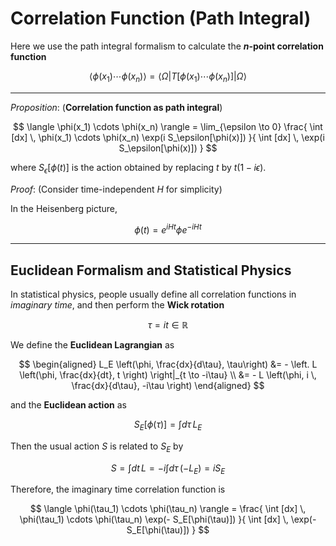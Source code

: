 # Correlation Function (Path Integral)

Here we use the path integral formalism to calculate the **$n$-point correlation function**

$$
\langle \phi(x_1) \cdots \phi(x_n) \rangle
= \langle \Omega| T [\phi(x_1) \cdots \phi(x_n)] |\Omega \rangle
$$

----

*Proposition*: (**Correlation function as path integral**)

$$
\langle \phi(x_1) \cdots \phi(x_n) \rangle
= \lim_{\epsilon \to 0} \frac{
    \int [dx] \, \phi(x_1) \cdots \phi(x_n)
    \exp(i S_\epsilon[\phi(x)])
}{
    \int [dx] \, \exp(i S_\epsilon[\phi(x)])
}
$$

where $S_\epsilon[\phi(t)]$ is the action obtained by replacing $t$ by $t(1-i\epsilon)$.

*Proof*: (Consider time-independent $H$ for simplicity)

In the Heisenberg picture, 

$$
\phi(t) = e^{iHt} \phi e^{-iHt}
$$

----

## Euclidean Formalism and Statistical Physics

In statistical physics, people usually define all correlation functions in *imaginary time*, and then perform the **Wick rotation**

$$
\tau = it \in \mathbb{R}
$$

We define the **Euclidean Lagrangian** as

$$
\begin{aligned}
    L_E \left(\phi, \frac{dx}{d\tau}, \tau\right)
    &= - \left.
    L \left(\phi, \frac{dx}{dt}, t \right)
    \right|_{t \to -i\tau}
    \\
    &= - L \left(\phi, i \, \frac{dx}{d\tau}, -i\tau \right)
\end{aligned}
$$

and the **Euclidean action** as

$$
S_E[\phi(\tau)] = \int d\tau \, L_E
$$

Then the usual action $S$ is related to $S_E$ by

$$
S = \int dt \, L
= -i \int d\tau \, (-L_E) = i S_E
$$

Therefore, the imaginary time correlation function is

$$
\langle \phi(\tau_1) \cdots \phi(\tau_n) \rangle
= \frac{
    \int [dx] \, \phi(\tau_1) \cdots \phi(\tau_n)
    \exp(- S_E[\phi(\tau)])
}{
    \int [dx] \, \exp(- S_E[\phi(\tau)])
}
$$
